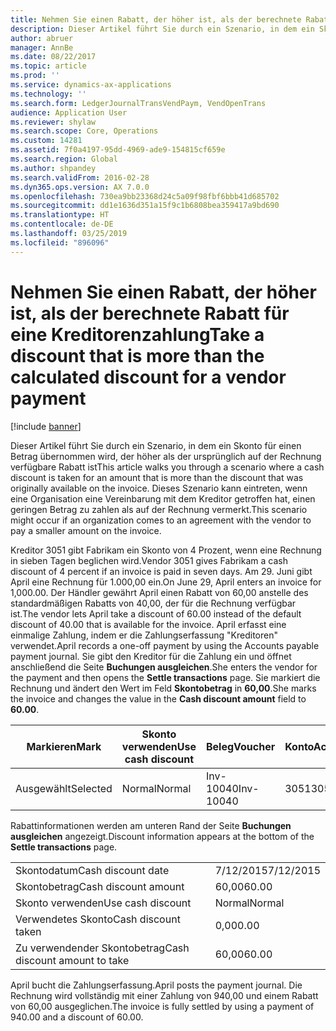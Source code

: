 ```yaml
---
title: Nehmen Sie einen Rabatt, der höher ist, als der berechnete Rabatt für eine Kreditorenzahlung
description: Dieser Artikel führt Sie durch ein Szenario, in dem ein Skonto für einen Betrag übernommen wird, der höher als der ursprünglich auf der Rechnung verfügbare Rabatt ist Dieses Szenario kann eintreten, wenn eine Organisation eine Vereinbarung mit dem Kreditor getroffen hat, einen geringen Betrag zu zahlen als auf der Rechnung vermerkt.
author: abruer
manager: AnnBe
ms.date: 08/22/2017
ms.topic: article
ms.prod: ''
ms.service: dynamics-ax-applications
ms.technology: ''
ms.search.form: LedgerJournalTransVendPaym, VendOpenTrans
audience: Application User
ms.reviewer: shylaw
ms.search.scope: Core, Operations
ms.custom: 14281
ms.assetid: 7f0a4197-95dd-4969-ade9-154815cf659e
ms.search.region: Global
ms.author: shpandey
ms.search.validFrom: 2016-02-28
ms.dyn365.ops.version: AX 7.0.0
ms.openlocfilehash: 730ea9bb23368d24c5a09f98fbf6bbb41d685702
ms.sourcegitcommit: dd1e1636d351a15f9c1b6808bea359417a9bd690
ms.translationtype: HT
ms.contentlocale: de-DE
ms.lasthandoff: 03/25/2019
ms.locfileid: "896096"
---
```

# <a name="take-a-discount-that-is-more-than-the-calculated-discount-for-a-vendor-payment"></a><span data-ttu-id="5a48b-104">Nehmen Sie einen Rabatt, der höher ist, als der berechnete Rabatt für eine Kreditorenzahlung</span><span class="sxs-lookup"><span data-stu-id="5a48b-104">Take a discount that is more than the calculated discount for a vendor payment</span></span>

[!include [banner](../includes/banner.md)]

<span data-ttu-id="5a48b-105">Dieser Artikel führt Sie durch ein Szenario, in dem ein Skonto für einen Betrag übernommen wird, der höher als der ursprünglich auf der Rechnung verfügbare Rabatt ist</span><span class="sxs-lookup"><span data-stu-id="5a48b-105">This article walks you through a scenario where a cash discount is taken for an amount that is more than the discount that was originally available on the invoice.</span></span> <span data-ttu-id="5a48b-106">Dieses Szenario kann eintreten, wenn eine Organisation eine Vereinbarung mit dem Kreditor getroffen hat, einen geringen Betrag zu zahlen als auf der Rechnung vermerkt.</span><span class="sxs-lookup"><span data-stu-id="5a48b-106">This scenario might occur if an organization comes to an agreement with the vendor to pay a smaller amount on the invoice.</span></span> 

<span data-ttu-id="5a48b-107">Kreditor 3051 gibt Fabrikam ein Skonto von 4 Prozent, wenn eine Rechnung in sieben Tagen beglichen wird.</span><span class="sxs-lookup"><span data-stu-id="5a48b-107">Vendor 3051 gives Fabrikam a cash discount of 4 percent if an invoice is paid in seven days.</span></span> <span data-ttu-id="5a48b-108">Am 29. Juni gibt April eine Rechnung für 1.000,00 ein.</span><span class="sxs-lookup"><span data-stu-id="5a48b-108">On June 29, April enters an invoice for 1,000.00.</span></span> <span data-ttu-id="5a48b-109">Der Händler gewährt April einen Rabatt von 60,00 anstelle des standardmäßigen Rabatts von 40,00, der für die Rechnung verfügbar ist.</span><span class="sxs-lookup"><span data-stu-id="5a48b-109">The vendor lets April take a discount of 60.00 instead of the default discount of 40.00 that is available for the invoice.</span></span> <span data-ttu-id="5a48b-110">April erfasst eine einmalige Zahlung, indem er die Zahlungserfassung "Kreditoren" verwendet.</span><span class="sxs-lookup"><span data-stu-id="5a48b-110">April records a one-off payment by using the Accounts payable payment journal.</span></span> <span data-ttu-id="5a48b-111">Sie gibt den Kreditor für die Zahlung ein und öffnet anschließend die Seite **Buchungen ausgleichen**.</span><span class="sxs-lookup"><span data-stu-id="5a48b-111">She enters the vendor for the payment and then opens the **Settle transactions** page.</span></span> <span data-ttu-id="5a48b-112">Sie markiert die Rechnung und ändert den Wert im Feld **Skontobetrag** in **60,00**.</span><span class="sxs-lookup"><span data-stu-id="5a48b-112">She marks the invoice and changes the value in the **Cash discount amount** field to **60.00**.</span></span>

| <span data-ttu-id="5a48b-113">Markieren</span><span class="sxs-lookup"><span data-stu-id="5a48b-113">Mark</span></span>     | <span data-ttu-id="5a48b-114">Skonto verwenden</span><span class="sxs-lookup"><span data-stu-id="5a48b-114">Use cash discount</span></span> | <span data-ttu-id="5a48b-115">Beleg</span><span class="sxs-lookup"><span data-stu-id="5a48b-115">Voucher</span></span>   | <span data-ttu-id="5a48b-116">Konto</span><span class="sxs-lookup"><span data-stu-id="5a48b-116">Account</span></span> | <span data-ttu-id="5a48b-117">Datum</span><span class="sxs-lookup"><span data-stu-id="5a48b-117">Date</span></span>      | <span data-ttu-id="5a48b-118">Fälligkeitsdatum</span><span class="sxs-lookup"><span data-stu-id="5a48b-118">Due date</span></span>  | <span data-ttu-id="5a48b-119">Rechnung</span><span class="sxs-lookup"><span data-stu-id="5a48b-119">Invoice</span></span> | <span data-ttu-id="5a48b-120">Betrag in Buchungswährung</span><span class="sxs-lookup"><span data-stu-id="5a48b-120">Amount in transaction currency</span></span> | <span data-ttu-id="5a48b-121">Währung</span><span class="sxs-lookup"><span data-stu-id="5a48b-121">Currency</span></span> | <span data-ttu-id="5a48b-122">Auszugleichender Betrag</span><span class="sxs-lookup"><span data-stu-id="5a48b-122">Amount to settle</span></span> |
|----------|-------------------|-----------|---------|-----------|-----------|---------|--------------------------------|----------|------------------|
| <span data-ttu-id="5a48b-123">Ausgewählt</span><span class="sxs-lookup"><span data-stu-id="5a48b-123">Selected</span></span> | <span data-ttu-id="5a48b-124">Normal</span><span class="sxs-lookup"><span data-stu-id="5a48b-124">Normal</span></span>            | <span data-ttu-id="5a48b-125">Inv-10040</span><span class="sxs-lookup"><span data-stu-id="5a48b-125">Inv-10040</span></span> | <span data-ttu-id="5a48b-126">3051</span><span class="sxs-lookup"><span data-stu-id="5a48b-126">3051</span></span>    | <span data-ttu-id="5a48b-127">6/29/2015</span><span class="sxs-lookup"><span data-stu-id="5a48b-127">6/29/2015</span></span> | <span data-ttu-id="5a48b-128">7/29/2015</span><span class="sxs-lookup"><span data-stu-id="5a48b-128">7/29/2015</span></span> | <span data-ttu-id="5a48b-129">10040</span><span class="sxs-lookup"><span data-stu-id="5a48b-129">10040</span></span>   | <span data-ttu-id="5a48b-130">1.000,00</span><span class="sxs-lookup"><span data-stu-id="5a48b-130">1,000.00</span></span>                       | <span data-ttu-id="5a48b-131">USD</span><span class="sxs-lookup"><span data-stu-id="5a48b-131">USD</span></span>      | <span data-ttu-id="5a48b-132">940,00</span><span class="sxs-lookup"><span data-stu-id="5a48b-132">940.00</span></span>           |

<span data-ttu-id="5a48b-133">Rabattinformationen werden am unteren Rand der Seite **Buchungen ausgleichen** angezeigt.</span><span class="sxs-lookup"><span data-stu-id="5a48b-133">Discount information appears at the bottom of the **Settle transactions** page.</span></span>

|                              |           |
|------------------------------|-----------|
| <span data-ttu-id="5a48b-134">Skontodatum</span><span class="sxs-lookup"><span data-stu-id="5a48b-134">Cash discount date</span></span>           | <span data-ttu-id="5a48b-135">7/12/2015</span><span class="sxs-lookup"><span data-stu-id="5a48b-135">7/12/2015</span></span> |
| <span data-ttu-id="5a48b-136">Skontobetrag</span><span class="sxs-lookup"><span data-stu-id="5a48b-136">Cash discount amount</span></span>         | <span data-ttu-id="5a48b-137">60,00</span><span class="sxs-lookup"><span data-stu-id="5a48b-137">60.00</span></span>     |
| <span data-ttu-id="5a48b-138">Skonto verwenden</span><span class="sxs-lookup"><span data-stu-id="5a48b-138">Use cash discount</span></span>            | <span data-ttu-id="5a48b-139">Normal</span><span class="sxs-lookup"><span data-stu-id="5a48b-139">Normal</span></span>    |
| <span data-ttu-id="5a48b-140">Verwendetes Skonto</span><span class="sxs-lookup"><span data-stu-id="5a48b-140">Cash discount taken</span></span>          | <span data-ttu-id="5a48b-141">0,00</span><span class="sxs-lookup"><span data-stu-id="5a48b-141">0.00</span></span>      |
| <span data-ttu-id="5a48b-142">Zu verwendender Skontobetrag</span><span class="sxs-lookup"><span data-stu-id="5a48b-142">Cash discount amount to take</span></span> | <span data-ttu-id="5a48b-143">60,00</span><span class="sxs-lookup"><span data-stu-id="5a48b-143">60.00</span></span>     |

<span data-ttu-id="5a48b-144">April bucht die Zahlungserfassung.</span><span class="sxs-lookup"><span data-stu-id="5a48b-144">April posts the payment journal.</span></span> <span data-ttu-id="5a48b-145">Die Rechnung wird vollständig mit einer Zahlung von 940,00 und einem Rabatt von 60,00 ausgeglichen.</span><span class="sxs-lookup"><span data-stu-id="5a48b-145">The invoice is fully settled by using a payment of 940.00 and a discount of 60.00.</span></span>




